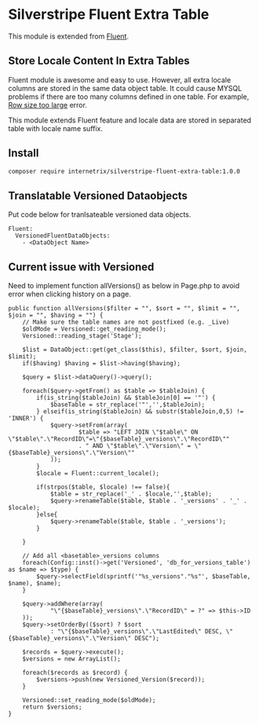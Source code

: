 # Silverstripe Fluent Extra Table

This module is extended from [Fluent](https://github.com/tractorcow/silverstripe-fluent).

## Store Locale Content In Extra Tables

Fluent module is awesome and easy to use. However, all extra locale columns are stored in the same data object table. It could cause MYSQL problems if there are too many columns defined in one table. For example, [Row size too large](https://github.com/tractorcow/silverstripe-fluent/issues?utf8=%E2%9C%93&q=row%20size) error. 

This module extends Fluent feature and locale data are stored in separated table with locale name suffix.

## Install
```bash
composer require internetrix/silverstripe-fluent-extra-table:1.0.0
```

## Translatable Versioned Dataobjects
Put code below for tranlsateable versioned data objects.
```
Fluent:
  VersionedFluentDataObjects:
    - <DataObject Name>
```
## Current issue with Versioned
Need to implement function allVersions() as below in Page.php to avoid error when clicking history on a page.

	public function allVersions($filter = "", $sort = "", $limit = "", $join = "", $having = "") {
		// Make sure the table names are not postfixed (e.g. _Live)
		$oldMode = Versioned::get_reading_mode();
		Versioned::reading_stage('Stage');
	
		$list = DataObject::get(get_class($this), $filter, $sort, $join, $limit);
		if($having) $having = $list->having($having);
	
		$query = $list->dataQuery()->query();
	
		foreach($query->getFrom() as $table => $tableJoin) {
			if(is_string($tableJoin) && $tableJoin[0] == '"') {
				$baseTable = str_replace('"','',$tableJoin);
			} elseif(is_string($tableJoin) && substr($tableJoin,0,5) != 'INNER') {
				$query->setFrom(array(
						$table => "LEFT JOIN \"$table\" ON \"$table\".\"RecordID\"=\"{$baseTable}_versions\".\"RecordID\""
						. " AND \"$table\".\"Version\" = \"{$baseTable}_versions\".\"Version\""
				));
			}
			$locale = Fluent::current_locale();
	
			if(strpos($table, $locale) !== false){
				$table = str_replace('_' . $locale,'',$table);
				$query->renameTable($table, $table . '_versions' . '_' . $locale);
			}else{
				$query->renameTable($table, $table . '_versions');
			}
	
		}
	
		// Add all <basetable>_versions columns
		foreach(Config::inst()->get('Versioned', 'db_for_versions_table') as $name => $type) {
			$query->selectField(sprintf('"%s_versions"."%s"', $baseTable, $name), $name);
		}
	
		$query->addWhere(array(
				"\"{$baseTable}_versions\".\"RecordID\" = ?" => $this->ID
		));
		$query->setOrderBy(($sort) ? $sort
				: "\"{$baseTable}_versions\".\"LastEdited\" DESC, \"{$baseTable}_versions\".\"Version\" DESC");
	
		$records = $query->execute();
		$versions = new ArrayList();
	
		foreach($records as $record) {
			$versions->push(new Versioned_Version($record));
		}
	
		Versioned::set_reading_mode($oldMode);
		return $versions;
	}
